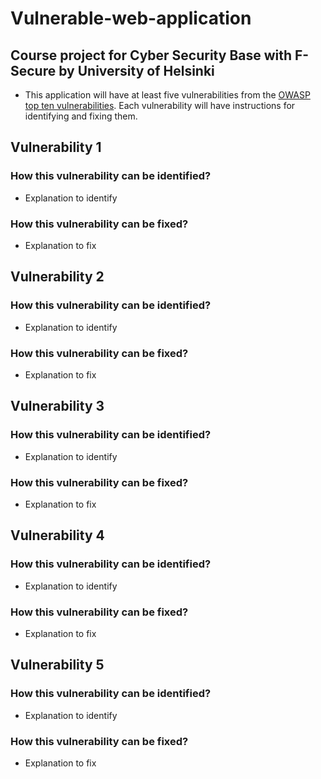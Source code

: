 # Vulnerable-web-application
## Course project for Cyber Security Base with F-Secure by University of Helsinki

- This application will have at least five vulnerabilities from the [OWASP top ten vulnerabilities](https://www.owasp.org/index.php/Top_10_2013-Top_10). Each vulnerability will have instructions for identifying and fixing them.

## Vulnerability 1
### How this vulnerability can be identified?
* Explanation to identify
### How this vulnerability can be fixed?
* Explanation to fix

## Vulnerability 2
### How this vulnerability can be identified?
* Explanation to identify
### How this vulnerability can be fixed?
* Explanation to fix

## Vulnerability 3
### How this vulnerability can be identified?
* Explanation to identify
### How this vulnerability can be fixed?
* Explanation to fix

## Vulnerability 4
### How this vulnerability can be identified?
* Explanation to identify
### How this vulnerability can be fixed?
* Explanation to fix

## Vulnerability 5
### How this vulnerability can be identified?
* Explanation to identify
### How this vulnerability can be fixed?
* Explanation to fix
